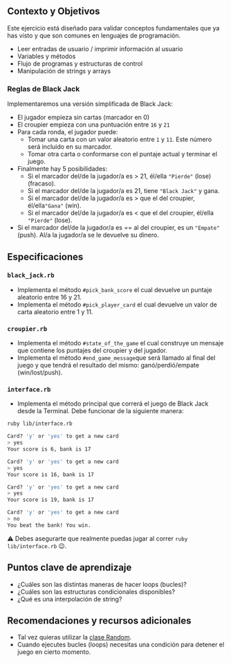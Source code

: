 ## Contexto y Objetivos

Este ejercicio está diseñado para validar conceptos fundamentales que ya has visto y que son comunes en lenguajes de programación.

- Leer entradas de usuario / imprimir información al usuario
- Variables y métodos
- Flujo de programas y estructuras de control
- Manipulación de strings y arrays

### Reglas de Black Jack

Implementaremos una versión simplificada de Black Jack:

- El jugador empieza sin cartas (marcador en 0)
- El croupier empieza con una puntuación entre `16` y `21`
- Para cada ronda, el jugador puede:
  - Tomar una carta con un valor aleatorio entre `1` y `11`. Este número será incluido en su marcador.
  - Tomar otra carta o conformarse con el puntaje actual y terminar el juego.
- Finalmente hay 5 posibilidades:
  - Si el marcador del/de la jugador/a es > 21, él/ella `"Pierde"` (lose)(fracaso).
  - Si el marcador del/de la jugador/a es 21, tiene `"Black Jack"` y gana.
  - Si el marcador del/de la jugador/a es > que el del croupier, él/ella`"Gana"` (win).
  - Si el marcador del/de la jugador/a es < que el del croupier, él/ella `"Pierde"` (lose).
- Si el marcador del/de la jugador/a es == al del croupier, es un `"Empate"` (push). Al/a la jugador/a se le devuelve su dinero.

## Especificaciones

### `black_jack.rb`

- Implementa el método `#pick_bank_score` el cual devuelve un puntaje aleatorio entre 16 y 21.
- Implementa el método `#pick_player_card` el cual devuelve un valor de carta aleatorio entre 1 y 11.

### `croupier.rb`

- Implementa el método `#state_of_the_game` el cual construye un mensaje que contiene los puntajes del croupier y del jugador.
- Implementa el método `#end_game_message`que será llamado al final del juego y que tendrá el resultado del mismo: ganó/perdió/empate (win/lost/push).

### `interface.rb`

- Implementa el método principal que correrá el juego de Black Jack desde la Terminal. Debe funcionar de la siguiente manera:

```bash
ruby lib/interface.rb

Card? 'y' or 'yes' to get a new card
> yes
Your score is 6, bank is 17

Card? 'y' or 'yes' to get a new card
> yes
Your score is 16, bank is 17

Card? 'y' or 'yes' to get a new card
> yes
Your score is 19, bank is 17

Card? 'y' or 'yes' to get a new card
> no
You beat the bank! You win.
```
⚠️  Debes asegurarte que realmente puedas jugar al correr `ruby lib/interface.rb` 😉.

## Puntos clave de aprendizaje

- ¿Cuáles son las distintas maneras de hacer loops (bucles)?
- ¿Cuáles son las estructuras condicionales disponibles?
- ¿Qué es una interpolación de string?

## Recomendaciones y recursos adicionales

- Tal vez quieras utilizar la [clase Random](http://www.ruby-doc.org/core-2.5.3/Random.html).
- Cuando ejecutes bucles (loops) necesitas una condición para detener el juego en cierto momento.

